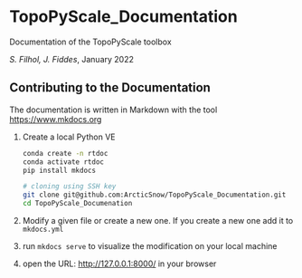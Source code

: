 # TopoPyScale_Documentation
Documentation of the TopoPyScale toolbox

*S. Filhol, J. Fiddes*, January 2022



## Contributing to the Documentation

The documentation is written in Markdown with the tool https://www.mkdocs.org

1. Create a local Python VE 

   ```bash
   conda create -n rtdoc
   conda activate rtdoc
   pip install mkdocs
   
   # cloning using SSH key
   git clone git@github.com:ArcticSnow/TopoPyScale_Documentation.git
   cd TopoPyScale_Documenation
   ```

2. Modify a given file or create a new one. If you create a new one add it to `mkdocs.yml`

3. run `mkdocs serve` to visualize the modification on your local machine

4. open the URL: http://127.0.0.1:8000/ in your browser




